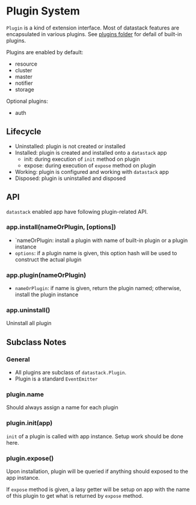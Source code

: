 # Plugin System

`Plugin` is a kind of extension interface. Most of datastack features are encapsulated in various plugins. See [plugins folder](./plugins) for defail of built-in plugins.

Plugins are enabled by default:

* resource
* cluster
* master
* notifier
* storage


Optional plugins:

* auth

## Lifecycle

* Uninstalled: plugin is not created or installed
* Installed: plugin is created and installed onto a `datastack` app
  * init: during execution of `init` method on plugin
  * expose: during execution of `expose` method on plugin
* Working: plugin is configured and working with `datastack` app
* Disposed: plugin is uninstalled and disposed 

## API

`datastack` enabled app have following plugin-related API.

### app.install(nameOrPlugin, [options])

* `nameOrPlugin: install a plugin with name of built-in plugin or a plugin instance
* `options`: if a plugin name is given, this option hash will be used to construct the actual plugin

### app.plugin(nameOrPlugin)

* `nameOrPlugin`: if name is given, return the plugin named; otherwise, install the plugin instance

### app.uninstall()

Uninstall all plugin

## Subclass Notes

### General

* All plugins are subclass of `datastack.Plugin`.
* Plugin is a standard `EventEmitter`

### plugin.name

Should always assign a name for each plugin

### plugin.init(app)

`init` of a plugin is called with app instance. Setup work should be done here.

### plugin.expose()

Upon installation, plugin will be queried if anything should exposed to the app instance.

If `expose` method is given, a lasy getter will be setup on app with the name of this plugin to get what is returned by `expose` method.